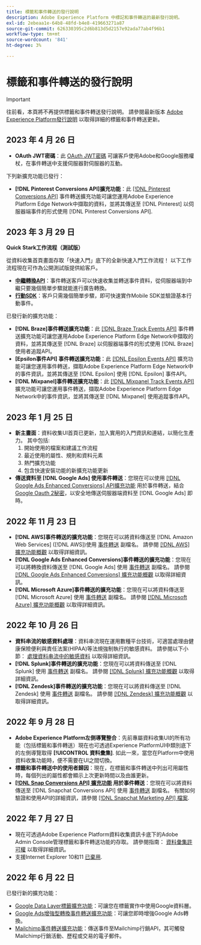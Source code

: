 ```yaml
---
title: 標籤和事件轉送的發行說明
description: Adobe Experience Platform 中標記和事件轉送的最新發行說明。
exl-id: 2ebeaa1e-64b8-48fd-b4e8-419663271a87
source-git-commit: 626330395c2d6b813d5d2157e92ada77ab4f96b1
workflow-type: tm+mt
source-wordcount: '841'
ht-degree: 3%

---
```


# 標籤和事件轉送的發行說明

>[!IMPORTANT]
>
>往前看，本頁將不再提供標籤和事件轉送發行說明。 請參閱最新版本 [Adobe Experience Platform發行說明](https://experienceleague.adobe.com/docs/experience-platform/release-notes/latest.html?lang=en#data-collection) 以取得詳細的標籤和事件轉送更新。

## 2023 年 4 月 26 日

* **OAuth JWT密碼**：此 [OAuth JWT密碼](https://experienceleague.adobe.com/docs/experience-platform/tags/event-forwarding/secrets.html?lang=en) 可讓客戶使用Adobe和Google服務權杖，在事件轉送中支援伺服器對伺服器的互動。

下列新擴充功能已發行：

* **[!DNL Pinterest Conversions API]擴充功能**：此 [[!DNL Pinterest Conversions API]](https://experienceleague.adobe.com/docs/experience-platform/tags/extensions/server/pinterest/overview.html) 事件轉送擴充功能可讓您運用Adobe Experience Platform Edge Network中擷取的資料，並將其傳送至 [!DNL Pinterest] 以伺服器端事件的形式使用 [!DNL Pinterest Conversions API].

## 2023 年 3 月 29 日

**Quick Stark工作流程（測試版）**

從資料收集首頁畫面存取「快速入門」底下的全新快速入門工作流程！ 以下工作流程現在可作為公開測試版提供給客戶。
* **[中繼轉換API](https://experienceleague.adobe.com/docs/experience-platform/tags/extensions/server/meta/overview.html?lang=en#quick-start)**：事件轉送客戶可以快速收集並轉送事件資料，從伺服器端到中繼只要幾個簡單步驟就能進行廣告轉換。
* **[行動SDK](https://developer.adobe.com/client-sdks/documentation/)**：客戶只需幾個簡單步驟，即可快速實作Mobile SDK並驗證基本行動事件。

已發行新的擴充功能：

* **[!DNL Braze]事件轉送擴充功能**：此 [[!DNL Braze Track Events API]](https://experienceleague.adobe.com/docs/experience-platform/tags/extensions/server/braze/overview.html) 事件轉送擴充功能可讓您運用Adobe Experience Platform Edge Network中擷取的資料，並將其傳送至 [!DNL Braze] 以伺服器端事件的形式使用 [!DNL Braze] 使用者追蹤API。
* **[Epsilon事件API] 事件轉送擴充功能**：此 [[!DNL Epsilon Events API]](https://experienceleague.adobe.com/docs/experience-platform/tags/extensions/server/braze/overview.html) 擴充功能可讓您運用事件轉送，擷取Adobe Experience Platform Edge Network中的事件資訊，並將其傳送至 [!DNL Epsilon] 使用 [!DNL Epsilon] 事件API。
* **[!DNL Mixpanel]事件轉送擴充功能**：此 [[!DNL Mixpanel Track Events API]](https://experienceleague.adobe.com/docs/experience-platform/tags/extensions/server/braze/overview.html) 擴充功能可讓您運用事件轉送，擷取Adobe Experience Platform Edge Network中的事件資訊，並將其傳送至 [!DNL Mixpanel] 使用追蹤事件API。

## 2023 年 1 月 25 日

* **新主畫面**：資料收集UI首頁已更新，加入實用的入門資訊和連結，以簡化生產力。 其中包括:
   1. 開始使用的檔案和建議工作流程
   1. 最近使用的屬性、規則和資料元素
   1. 熱門擴充功能
   1. 包含快速安裝功能的新擴充功能更新
* **傳送資料至 [!DNL Google Ads] 使用事件轉送**：您現在可以使用 [[!DNL Google Ads Enhanced Conversions] API擴充功能](../extensions/server/google-ads-enhanced-conversions/overview.md) 用於事件轉送，結合 [Google Oauth 2秘密](../ui/event-forwarding/secrets.md#google-oauth2)，以安全地傳送伺服器端資料至 [!DNL Google Ads] 即時。

## 2022 年 11 月 23 日

* **[!DNL AWS]事件轉送的擴充功能**：您現在可以將資料傳送至 [!DNL Amazon Web Services] ([!DNL AWS])使用 [事件轉送](../../tags/ui/event-forwarding/overview.md) 副檔名。 請參閱 [[!DNL AWS] 擴充功能概觀](../../tags/extensions/server/aws/overview.md) 以取得詳細資訊。
* **[!DNL Google Ads Enhanced Conversions]事件轉送的擴充功能**：您現在可以將轉換資料傳送至 [!DNL Google Ads] 使用 [事件轉送](../../tags/ui/event-forwarding/overview.md) 副檔名。 請參閱 [[!DNL Google Ads Enhanced Conversions] 擴充功能概觀](../../tags/extensions/server/google-ads-enhanced-conversions/overview.md) 以取得詳細資訊。
* **[!DNL Microsoft Azure]事件轉送的擴充功能**：您現在可以將資料傳送至 [!DNL Microsoft Azure] 使用 [事件轉送](../../tags/ui/event-forwarding/overview.md) 副檔名。 請參閱 [[!DNL Microsoft Azure] 擴充功能概觀](../../tags/extensions/server/azure/overview.md) 以取得詳細資訊。

## 2022 年 10 月 26 日

* **資料串流的敏感資料處理**：資料串流現在運用數種平台技術，可適當處理由健康保險便利與責任法案(HIPAA)等法規強制執行的敏感資料。 請參閱以下小節： [處理資料串流中的敏感資料](../../edge/datastreams/overview.md#sensitive) 以取得詳細資訊。
* **[!DNL Splunk]事件轉送的擴充功能**：您現在可以將資料傳送至 [!DNL Splunk] 使用 [事件轉送](../ui/event-forwarding/overview.md) 副檔名。 請參閱 [[!DNL Splunk] 擴充功能概觀](../extensions/server/splunk/overview.md) 以取得詳細資訊。
* **[!DNL Zendesk]事件轉送的擴充功能**：您現在可以將資料傳送至 [!DNL Zendesk] 使用 [事件轉送](../ui/event-forwarding/overview.md) 副檔名。 請參閱 [[!DNL Zendesk] 擴充功能概觀](../extensions/server/zendesk/overview.md) 以取得詳細資訊。

## 2022 年 9 月 28 日

* **Adobe Experience Platform左側導覽整合**：先前專屬資料收集UI的所有功能（包括標籤和事件轉送）現在也可透過Experience PlatformUI中類別底下的左側導覽取得 **[!UICONTROL 資料彙集]**. 如此一來，當您在Platform中使用資料收集功能時，便不需要在UI之間切換。
* **標籤和事件轉送中的使用者歸因**：現在，在標籤和事件轉送中列出可用屬性時，每個列出的屬性都會顯示上次更新時間以及由誰更新。
* **[[!DNL Snap Conversions API] 擴充功能](https://exchange.adobe.com/apps/ec/108550) 用於事件轉送**：您現在可以將資料傳送至 [!DNL Snapchat Conversions API] 使用 [事件轉送](../../tags/ui/event-forwarding/overview.md) 副檔名。 有關如何驗證和使用API的詳細資訊，請參閱 [[!DNL Snapchat Marketing API] 檔案](https://marketingapi.snapchat.com/docs/conversion.html).

## 2022 年 7 月 27 日

* 現在可透過Adobe Experience Platform資料收集資訊卡底下的Adobe Admin Console管理標籤和事件轉送功能的存取。 請參閱指南： [資料彙集許可權](../../collection/permissions.md) 以取得詳細資訊。
* 支援Internet Explorer 10和11 [已棄用](../ie-deprecation.md).

## 2022 年 6 月 22 日

已發行新的擴充功能：

* [Google Data Layer標籤擴充功能](../extensions/client/google-data-layer/overview.md)：可讓您在標籤實作中使用Google資料層。
* [Google Ads增強型轉換事件轉送擴充功能](https://partners.adobe.com/exchangeprogram/experiencecloud/exchange.details.108630.html)：可讓您即時增強Google Ads轉換。
* [Mailchimp事件轉送擴充功能](../extensions/server/mailchimp/overview.md)：傳送事件至Mailchimp行銷API，其可觸發Mailchimp行銷活動、歷程或交易的電子郵件。